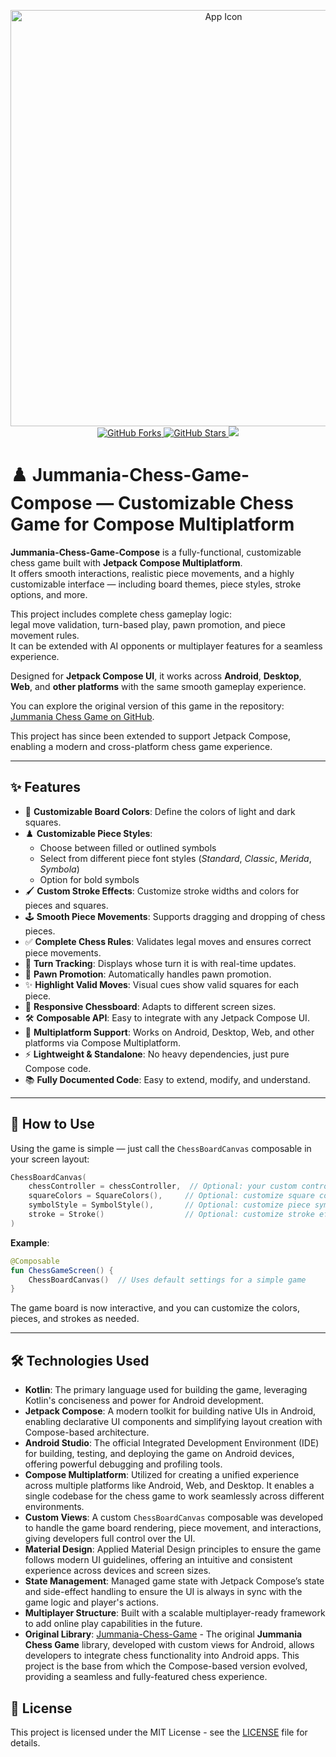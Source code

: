 <p align="center">
   <img src="https://github.com/user-attachments/assets/b17218f0-d731-4c77-afb0-90ae43cec929" alt="App Icon" width="666">
   <br>
   <a href="https://github.com/Jumman04/Jummania-Chess-Game-Compose/network/members">
   <img src="https://img.shields.io/github/forks/Jumman04/Jummania-Chess-Game-Compose" alt="GitHub Forks"/>
   </a>
   <a href="https://github.com/Jumman04/Jummania-Chess-Game-Compose/stargazers">
   <img src="https://img.shields.io/github/stars/Jumman04/Jummania-Chess-Game-Compose" alt="GitHub Stars"/>
   </a>
<img src="https://img.shields.io/github/license/Jumman04/Jummania-Chess-Game-Compose.svg?cacheBust=1" />
</p>

# ♟️ Jummania-Chess-Game-Compose — Customizable Chess Game for Compose Multiplatform

**Jummania-Chess-Game-Compose** is a fully-functional, customizable chess game built with **Jetpack
Compose Multiplatform**.  
It offers smooth interactions, realistic piece movements, and a highly customizable interface —
including board themes, piece styles, stroke options, and more.

This project includes complete chess gameplay logic:  
legal move validation, turn-based play, pawn promotion, and piece movement rules.  
It can be extended with AI opponents or multiplayer features for a seamless experience.

Designed for **Jetpack Compose UI**, it works across **Android**, **Desktop**, **Web**, and **other
platforms** with the same smooth gameplay experience.

You can explore the original version of this game in the
repository: [Jummania Chess Game on GitHub](https://github.com/Jumman04/Jummania-Chess-Game).

This project has since been extended to support Jetpack Compose, enabling a modern and
cross-platform chess game experience.

---

## ✨ Features

- 🎨 **Customizable Board Colors**: Define the colors of light and dark squares.
- ♟️ **Customizable Piece Styles**:
    - Choose between filled or outlined symbols
    - Select from different piece font styles (*Standard*, *Classic*, *Merida*, *Symbola*)
    - Option for bold symbols
- 🖌️ **Custom Stroke Effects**: Customize stroke widths and colors for pieces and squares.
- 🕹️ **Smooth Piece Movements**: Supports dragging and dropping of chess pieces.
- ✅ **Complete Chess Rules**: Validates legal moves and ensures correct piece movements.
- 🔄 **Turn Tracking**: Displays whose turn it is with real-time updates.
- 📜 **Pawn Promotion**: Automatically handles pawn promotion.
- ✨ **Highlight Valid Moves**: Visual cues show valid squares for each piece.
- 📱 **Responsive Chessboard**: Adapts to different screen sizes.
- 🛠️ **Composable API**: Easy to integrate with any Jetpack Compose UI.
- 🚀 **Multiplatform Support**: Works on Android, Desktop, Web, and other platforms via Compose
  Multiplatform.
- ⚡ **Lightweight & Standalone**: No heavy dependencies, just pure Compose code.
- 📚 **Fully Documented Code**: Easy to extend, modify, and understand.

---

## 🧩 How to Use

Using the game is simple — just call the `ChessBoardCanvas` composable in your screen layout:

```kotlin
ChessBoardCanvas(
    chessController = chessController,  // Optional: your custom controller to manage the game state
    squareColors = SquareColors(),     // Optional: customize square colors
    symbolStyle = SymbolStyle(),       // Optional: customize piece symbols
    stroke = Stroke()                  // Optional: customize stroke effects
)
```

**Example**:

```kotlin
@Composable
fun ChessGameScreen() {
    ChessBoardCanvas()  // Uses default settings for a simple game
}
```

The game board is now interactive, and you can customize the colors, pieces, and strokes as needed.

---

## 🛠️ Technologies Used

- **Kotlin**: The primary language used for building the game, leveraging Kotlin's conciseness and
  power for Android development.
- **Jetpack Compose**: A modern toolkit for building native UIs in Android, enabling declarative UI
  components and simplifying layout creation with Compose-based architecture.
- **Android Studio**: The official Integrated Development Environment (IDE) for building, testing,
  and deploying the game on Android devices, offering powerful debugging and profiling tools.
- **Compose Multiplatform**: Utilized for creating a unified experience across multiple platforms
  like Android, Web, and Desktop. It enables a single codebase for the chess game to work seamlessly
  across different environments.
- **Custom Views**: A custom `ChessBoardCanvas` composable was developed to handle the game board
  rendering, piece movement, and interactions, giving developers full control over the UI.
- **Material Design**: Applied Material Design principles to ensure the game follows modern UI
  guidelines, offering an intuitive and consistent experience across devices and screen sizes.
- **State Management**: Managed game state with Jetpack Compose’s state and side-effect handling to
  ensure the UI is always in sync with the game logic and player's actions.
- **Multiplayer Structure**: Built with a scalable multiplayer-ready framework to add online play
  capabilities in the future.
- **Original Library**: [Jummania-Chess-Game](https://github.com/Jumman04/Jummania-Chess-Game) - The
  original **Jummania Chess Game** library, developed with custom views for Android, allows
  developers to integrate chess functionality into Android apps. This project is the base from which
  the Compose-based version evolved, providing a seamless and fully-featured chess experience.

## 📄 License

This project is licensed under the MIT License - see the [LICENSE](LICENSE) file for details.
